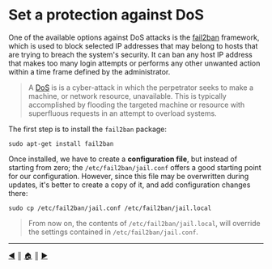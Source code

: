 # Set a protection against DoS
One of the available options against DoS attacks is the [fail2ban](https://en.wikipedia.org/wiki/Fail2ban) framework, which is used to block selected IP addresses that may belong to hosts that are trying to breach the system's security. It can ban any host IP address that makes too many login attempts or performs any other unwanted action within a time frame defined by the administrator.

> A [DoS](https://en.wikipedia.org/wiki/Denial-of-service_attack) is is a cyber-attack in which the perpetrator seeks to make a machine, or network resource, unavailable. This is typically accomplished by flooding the targeted machine or resource with superfluous requests in an attempt to overload systems.

The first step is to install the `fail2ban` package:
```
sudo apt-get install fail2ban
```

Once installed, we have to create a **configuration file**, but instead of starting from zero; the `/etc/fail2ban/jail.conf` offers a good starting point for our configuration. However, since this file may be overwritten during updates, it's better to create a copy of it, and add configuration changes there:
```
sudo cp /etc/fail2ban/jail.conf /etc/fail2ban/jail.local
```

> From now on, the contents of `/etc/fail2ban/jail.local`, will override the settings contained in `/etc/fail2ban/jail.conf`.

---
<!-- navigation links -->
[:arrow_backward:][back] ║ [:house:][home] ║ [:arrow_forward:][next]

[home]: ../README.md
[back]: ./ufw.md
[next]: ./port_scans_protection.md